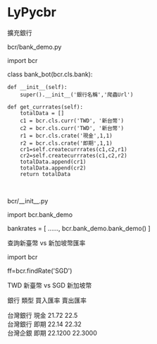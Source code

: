 # LyPycbr


擴充銀行

bcr/bank_demo.py

import bcr

class bank_bot(bcr.cls.bank):

    def __init__(self):  
        super().__init__('銀行名稱','爬蟲Url')
        
    def get_currrates(self):
        totalData = []
        c1 = bcr.cls.curr('TWD', '新台幣')
        c2 = bcr.cls.curr('TWD', '新台幣')
        r1 = bcr.cls.crate('現金',1,1)
        r2 = bcr.cls.crate('即期',1,1)
        cr1=self.createcurrrates(c1,c2,r1)
        cr2=self.createcurrrates(c1,c2,r2)
        totalData.append(cr1)
        totalData.append(cr2)
        return totalData
        
<p>bcr/__init__.py</p>

import bcr.bank_demo

bankrates =
[
        ......,
        bcr.bank_demo.bank_demo()
]


查詢新臺幣 vs 新加坡幣匯率

import bcr

ff=bcr.findRate('SGD')


TWD 新臺幣 vs SGD 新加坡幣

銀行       類型       買入匯率  賣出匯率 

台灣銀行   現金       21.72      22.5      
台灣銀行   即期       22.14      22.32     
台灣企銀   即期       22.1200    22.3000  
